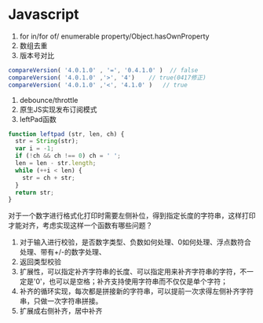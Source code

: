 # Javascript


1. for in/for of/ enumerable property/Object.hasOwnProperty
1. 数组去重
1. 版本号对比
```js
compareVersion( '4.0.1.0' , '=', '0.4.1.0' )  // false
compareVersion( '4.0.1.0' ,'>', '4')    // true(0417修正)
compareVersion( '4.0.1.0' ,'<', '4.1.0' )   // true
```
1. debounce/throttle
1. 原生JS实现发布订阅模式
1. leftPad函数

```js
function leftpad (str, len, ch) {
  str = String(str);
  var i = -1;
  if (!ch && ch !== 0) ch = ' ';
  len = len - str.length;
  while (++i < len) {
    str = ch + str;
  }
  return str;
}
```

对于一个数字进行格式化打印时需要左侧补位，得到指定长度的字符串，这样打印才能对齐，考虑实现这样一个函数有哪些问题？

1. 对于输入进行校验，是否数字类型、负数如何处理、0如何处理、浮点数符合处理、带有+/-的数字处理、
1. 返回类型校验
1. 扩展性，可以指定补齐字符串的长度、可以指定用来补齐字符串的字符，不一定是'0'，也可以是空格；补齐支持使用字符串而不仅仅是单个字符；
1. 补齐的循环实现，每次都是拼接新的字符串，可以提前一次求得左侧补齐字符串，只做一次字符串拼接。
1. 扩展成右侧补齐，居中补齐
